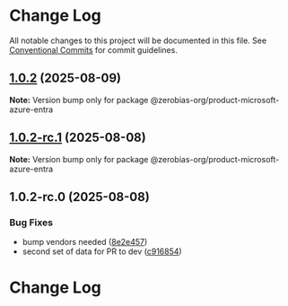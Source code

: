 # Change Log

All notable changes to this project will be documented in this file.
See [Conventional Commits](https://conventionalcommits.org) for commit guidelines.

## [1.0.2](https://github.com/zerobias-org/product/compare/@zerobias-org/product-microsoft-azure-entra@1.0.2-rc.1...@zerobias-org/product-microsoft-azure-entra@1.0.2) (2025-08-09)

**Note:** Version bump only for package @zerobias-org/product-microsoft-azure-entra





## [1.0.2-rc.1](https://github.com/zerobias-org/product/compare/@zerobias-org/product-microsoft-azure-entra@1.0.2-rc.0...@zerobias-org/product-microsoft-azure-entra@1.0.2-rc.1) (2025-08-08)

**Note:** Version bump only for package @zerobias-org/product-microsoft-azure-entra





## 1.0.2-rc.0 (2025-08-08)


### Bug Fixes

* bump vendors needed ([8e2e457](https://github.com/zerobias-org/product/commit/8e2e457e0b5d7141a05e8f2c178bc2854f2b7178))
* second set of data for PR to dev ([c916854](https://github.com/zerobias-org/product/commit/c916854bcf229b1c2042ffdea18472d66a061aaf))





# Change Log
